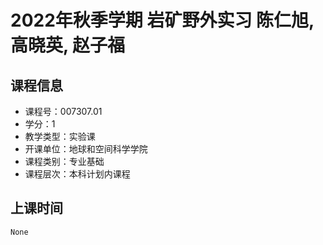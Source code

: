 # 2022年秋季学期 岩矿野外实习 陈仁旭, 高晓英, 赵子福






## 课程信息

- 课程号：007307.01
- 学分：1
- 教学类型：实验课
- 开课单位：地球和空间科学学院
- 课程类别：专业基础
- 课程层次：本科计划内课程

## 上课时间

```
None
```


